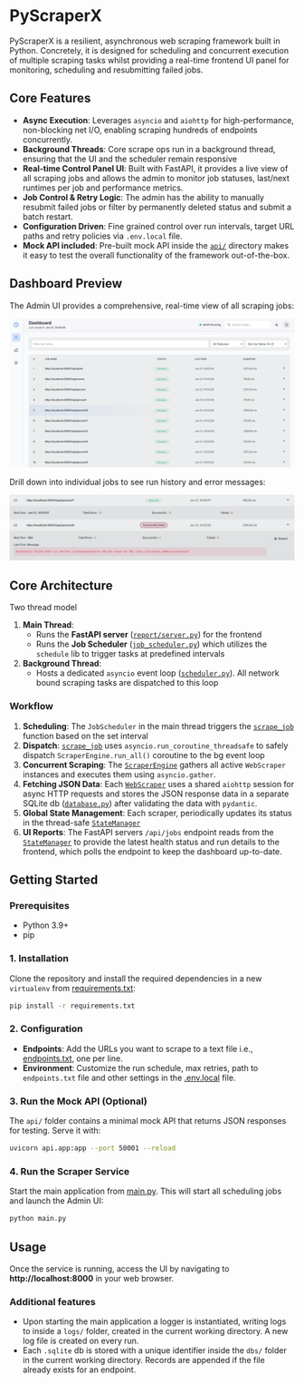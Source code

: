 # PyScraperX

PyScraperX is a resilient, asynchronous web scraping framework built in Python. Concretely, it is designed for scheduling and concurrent execution of multiple scraping tasks whilst providing a real-time frontend UI panel for monitoring, scheduling and resubmitting failed jobs.

## Core Features

* **Async Execution**: Leverages `asyncio` and `aiohttp` for high-performance, non-blocking net I/O, enabling scraping hundreds of endpoints concurrently.
* **Background Threads**: Core scrape ops run in a background thread, ensuring that the UI and the scheduler remain responsive
* **Real-time Control Panel UI**: Built with FastAPI, it provides a live view of all scraping jobs and allows the admin to monitor job statuses, last/next runtimes per job and performance metrics.
* **Job Control & Retry Logic**: The admin has the ability to manually resubmit failed jobs or filter by permanently deleted status and submit a batch restart.
* **Configuration Driven**: Fine grained control over run intervals, target URL paths and retry policies via `.env.local` file.
* **Mock API included**: Pre-built mock API inside the [`api/`](api/) directory makes it easy to test the overall functionality of the framework out-of-the-box.

## Dashboard Preview

The Admin UI provides a comprehensive, real-time view of all scraping jobs:

![Dashboard Overview](assets/dashboard.png)

Drill down into individual jobs to see run history and error messages:

![Job Details](assets/details_view.png)

## Core Architecture

Two thread model

1. **Main Thread**:
    * Runs the **FastAPI server** ([`report/server.py`](report/server.py)) for the frontend
    * Runs the **Job Scheduler** ([`job_scheduler.py`](job_scheduler.py)) which utilizes the `schedule` lib to trigger tasks at predefined intervals
2. **Background Thread**:
    * Hosts a dedicated `asyncio` event loop ([`scheduler.py`](scheduler.py)). All network bound scraping tasks are dispatched to this loop

### Workflow

1. **Scheduling**: The `JobScheduler` in the main thread triggers the [`scrape_job`](scheduler.py) function based on the set interval
2. **Dispatch**: [`scrape_job`](scheduler.py) uses `asyncio.run_coroutine_threadsafe` to safely dispatch `ScraperEngine.run_all()` coroutine to the bg event loop
3. **Concurrent Scraping**: The [`ScraperEngine`](engine.py) gathers all active `WebScraper` instances and executes them using `asyncio.gather`.
4. **Fetching JSON Data**: Each [`WebScraper`](scraper.py) uses a shared `aiohttp` session for async HTTP requests and stores the JSON response data in a separate SQLite db ([`database.py`](database.py)) after validating the data with `pydantic`.
5. **Global State Management**: Each scraper, periodically updates its status in the thread-safe [`StateManager`](report/state_manager.py)
6. **UI Reports**: The FastAPI servers `/api/jobs` endpoint reads from the [`StateManager`](report/state_manager.py) to provide the latest health status and run details to the frontend, which polls the endpoint to keep the dashboard up-to-date.

## Getting Started

### Prerequisites

* Python 3.9+
* pip

### 1. Installation

Clone the repository and install the required dependencies in a new `virtualenv` from [requirements.txt](requirements.txt):
```sh
pip install -r requirements.txt
```

### 2. Configuration

* **Endpoints**: Add the URLs you want to scrape to a text file i.e., [endpoints.txt](endpoints.txt), one per line.
* **Environment**: Customize the run schedule, max retries, path to `endpoints.txt` file and other settings in the [.env.local](.env.local) file.

### 3. Run the Mock API (Optional)

The `api/` folder contains a minimal mock API that returns JSON responses for testing. Serve it with:
```sh
uvicorn api.app:app --port 50001 --reload
```

### 4. Run the Scraper Service

Start the main application from [main.py](main.py). This will start all scheduling jobs and launch the Admin UI:
```sh
python main.py
```

## Usage

Once the service is running, access the UI by navigating to **http://localhost:8000** in your web browser.

### Additional features

* Upon starting the main application a logger is instantiated, writing logs to inside a `logs/` folder, created in the current working directory. A new log file is created on every run.
* Each `.sqlite` db is stored with a unique identifier inside the `dbs/` folder in the current working directory. Records are appended if the file already exists for an endpoint.  
